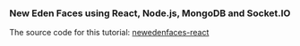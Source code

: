 ### New Eden Faces using React, Node.js, MongoDB and Socket.IO

The source code for this tutorial: [newedenfaces-react](https://github.com/sahat/newedenfaces-react)
